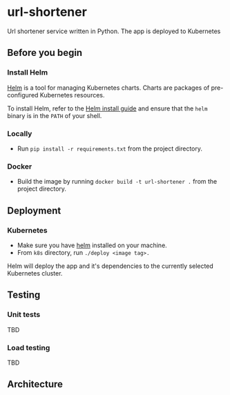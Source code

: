 # url-shortener

Url shortener service written in Python.
The app is deployed to Kubernetes

## Before you begin

### Install Helm
[Helm](https://helm.sh/) is a tool for managing Kubernetes charts. Charts are packages of pre-configured Kubernetes resources.

To install Helm, refer to the [Helm install guide](https://github.com/helm/helm#install) and ensure that the `helm` binary is in the `PATH` of your shell.

### Locally

* Run `pip install -r requirements.txt` from the project directory.

### Docker

* Build the image by running `docker build -t url-shortener .` from the project directory. 

## Deployment

### Kubernetes

* Make sure you have [helm](https://helm.sh/) installed on your machine.
* From `k8s` directory, run `./deploy <image tag>.` 

Helm will deploy the app and it's dependencies to the currently selected Kubernetes cluster.

## Testing

### Unit tests

TBD

### Load testing

TBD

## Architecture
